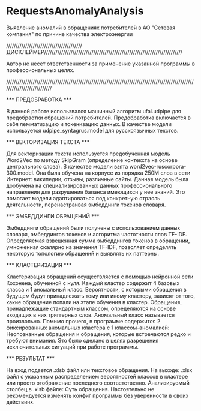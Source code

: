 # RequestsAnomalyAnalysis
Выявление аномалий в обращениях потребителей в АО "Сетевая компания" по причине качества электроэнергии

////////////////////////////////////////ДИСКЛЕЙМЕР/////////////////////////////////////////////////////////////////////////

Автор не несет ответственности за применение указанной программы в профессиональных целях.

///////////////////////////////////////////////////////////////////////////////////////////////////////////////////////////

*** ПРЕДОБРАБОТКА ***

В данной работе использвался машинный алгоритм ufal.udpipe для предобраотки обращений потребителей.
Предобработка включается в себя лемматизацию и токенизацию данных. В качестве модели используется udpipe_syntagrus.model для русскоязычных текстов.

*** ВЕКТОРИЗАЦИЯ ТЕКСТА ***

Для векторизации текста используется предобученная модель Word2Vec по методу SkipGram (определение контекста на основе центрального слова).
В качестве модели взята word2vec-ruscorpora-300.model. Она была обучена на корпусе из порядка 250М слов в сети Интернет: википедии, отзывы, различные сайты.
Данная модель была дообучена на специализированных данных профессионального направления для разрушения баланса имеющихся у нее знаний. Это помогает модели адаптироваться под конкретную отрасль деятельности, перенастраивая эмбеддинги токенов словаря.

*** ЭМБЕДДИНГИ ОБРАЩЕНИЙ ***

Эмбеддинги обращений были получены с использованием данных словаря, эмбеддингов токенов и алгоритма частотности слов TF-IDF. 
Определяемая взвешенная сумма эмбеддингов токенов в обращении, умноженная скалярно на значения TF-IDF, позволяет определять некоторую топологию обращений и выявлять их паттерны.

*** КЛАСТЕРИЗАЦИЯ ***

Кластеризация обращений осуществляется с помощью нейронной сети Кохонена, обученной с нуля. Каждый кластер содержит 4 базовых класса и 1 аномальный класс.
Вероятности, с которыми обращения в будущем будут принадлежать тому или иному кластеру, зависят от того, какие обращение попали на этапе обучения в кластер.
Обращения, принадлежащие стандартным классом, определяются на основе входящих в них триггерных слов. Аномальный класс называется произвольно.
Помимо прочего, в программе содержится 2 фиксированных аномальных кластера с 1 классом-аномалией: Неопознанные обращения и обращения, которые встречаются редко и требуют внимания. Это было сделано в целях разрешения исключительных ситуаций при работе программы.

*** РЕЗУЛЬТАТ ***

На вход подается .xlsb файл или текстовое обращения. На выходе: .xlsx файл с указанным распределением вероятностей классов в кластере или просто отображение последнего соответственно.
Анализируемый столбец в .xlsb файле: Суть обращения.
Настоятельно не рекомендуется изменять конфиг программы без уверенности в своих действиях.

